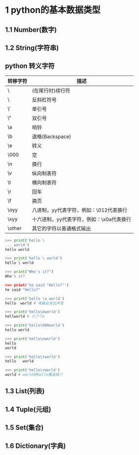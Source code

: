 # 1 python的基本数据类型

## 1.1 Number(数字)



## 1.2 String(字符串)



## python 转义字符

| 转移字符 | 描述                                     |
| -------- | ---------------------------------------- |
| \        | (在尾行时)续行符                         |
| \        | 反斜杠符号                               |
| \\'      | 单引号                                   |
| \\"      | 双引号                                   |
| \\a      | 响铃                                     |
| \\b      | 退格(Backspace)                          |
| \\e      | 转义                                     |
| \\000    | 空                                       |
| \\n      | 换行                                     |
| \\v      | 纵向制表符                               |
| \\t      | 横向制表符                               |
| \\r      | 回车                                     |
| \\f      | 换页                                     |
| \\oyy    | 八进制，yy代表字符，例如：\012代表换行   |
| \\xyy    | 十六进制，yy代表字符，例如：\x0a代表换行 |
| \\other  | 其它的字符以普通格式输出                 |

```python
>>> print('hello \
... world')
hello world

>>> print('hello \ world')
hello \ world

>>> print("Who's it?")
Who's it?

>>> print('he said "Hello?"')
he said "Hello?"

>>> print('hello \a world')
hello  world # 电脑会发出声音

>>> print('hello\bworld')
hellworld # 少了个o

>>> print('hello\000world')
hello world

>>> print('hello\nworld')
hello
world

>>> print('hello\tworld')
hello   world

>>> print('hello\rworld')
world # world把hello覆盖掉了
```

## 1.3 List(列表)



## 1.4 Tuple(元组)



## 1.5 Set(集合)



## 1.6 Dictionary(字典)